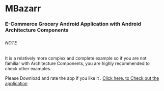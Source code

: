 # MBazarr
<h3>E-Commerce  Grocery Android Application with Android Architecture Components<h3>

<h6>NOTE</h6> It is a relatively more complex and complete example so if you are not familiar with Architecture Components, you are highly recommended to check other examples.

<p>Please Download and rate the app if you like it . <a href="https://play.google.com/store/apps/details?id=com.logistic.grocerybm&hl=en">Click here.</> to Check out the application</p>

